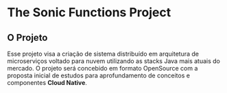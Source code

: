 # The Sonic Functions Project


## O Projeto

Esse projeto visa a criação de sistema distribuído em arquitetura de microserviços voltado para nuvem utilizando as stacks Java mais atuais do mercado. O projeto será concebido em formato OpenSource com a proposta inicial de estudos para aprofundamento de conceitos e componentes **Cloud Native**. 
